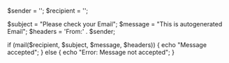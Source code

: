 
$sender = '';
$recipient = '';

$subject = "Please check your Email";
$message = "This is autogenerated Email";
$headers = 'From:' . $sender;

if (mail($recipient, $subject, $message, $headers))
{
    echo "Message accepted";
}
else
{
    echo "Error: Message not accepted";
}
